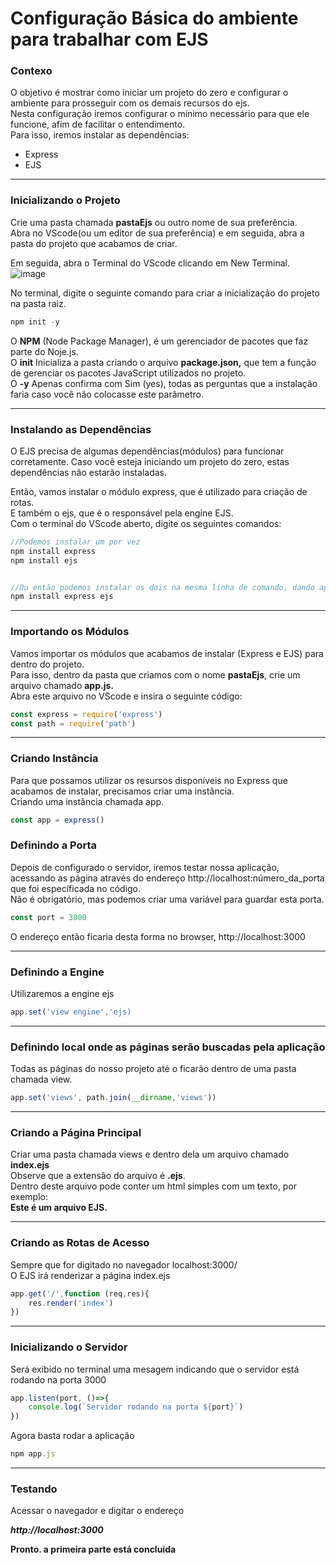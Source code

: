 # Configuração Básica do ambiente para trabalhar com EJS
### Contexo
O objetivo é mostrar como iniciar um projeto do zero e configurar o ambiente para prosseguir com os demais recursos do ejs.<br/>
Nesta configuração iremos configurar o mínimo necessário para que ele funcione, afim de facilitar o entendimento.<br/>
Para isso, iremos instalar as dependências:
- Express
- EJS
***

### Inicializando o Projeto
Crie uma pasta chamada **pastaEjs** ou outro nome de sua preferência.<br/>
Abra no VScode(ou um editor de sua preferência) e em seguida, abra a pasta do projeto que acabamos de criar.

Em seguida, abra o Terminal do VScode clicando em New Terminal.<br/>
![image](https://user-images.githubusercontent.com/34406468/143259248-c25d7dcc-4a0b-4bf6-a7e7-02be1482b4d5.png)<br/>

No terminal, digite o seguinte comando para criar a inicialização do projeto na pasta raiz.
```jsx
npm init -y
```
O **NPM**  (Node Package Manager), é um gerenciador de pacotes que faz parte do Noje.js.<br/>
O **init** Inicializa a pasta criando o arquivo **package.json,** que tem a função de gerenciar os  pacotes JavaScript utilizados no projeto.<br/>
O **-y**  Apenas confirma com Sim (yes), todas as perguntas que a instalação faria caso você não colocasse este parâmetro.
****
### Instalando as Dependências
O EJS precisa de algumas dependências(módulos) para funcionar corretamente.
Caso você esteja iniciando um projeto do zero, estas dependências não estarão instaladas. 

Então, vamos instalar o módulo express, que é utilizado para criação de rotas.<br/>
E também o ejs, que é o responsável pela engine EJS.<br/>
Com o terminal do VScode aberto, digite os seguintes comandos:

```jsx
//Podemos instalar um por vez
npm install express
npm install ejs


//Ou então podemos instalar os dois na mesma linha de comando, dando apenas um espaço entre os nomes das dependências.
npm install express ejs
```
****


### Importando os Módulos

Vamos importar os módulos que acabamos de instalar (Express e EJS) para dentro do projeto.<br/>
Para isso, dentro da pasta que criamos com o nome **pastaEjs**, crie um arquivo chamado **app.js.**<br/>
Abra este arquivo no VScode e insira o seguinte código:

```jsx
const express = require('express')
const path = require('path')
```
****

### Criando Instância
Para que possamos utilizar os resursos disponíveis no Express que acabamos de instalar, precisamos criar uma instância.<br/>
Criando uma instância chamada app.
```jsx
const app = express()
```

### Definindo a Porta
Depois de configurado o servidor, iremos testar nossa aplicação, acessando as página através do endereço http://localhost:número_da_porta que foi específicada no código.<br/>
Não é obrigatório, mas podemos criar uma variável para guardar esta porta.

```jsx
const port = 3000
```
O endereço então ficaria desta forma no browser, http://localhost:3000
****

### Definindo a Engine
Utilizaremos a engine ejs
```jsx
app.set('view engine','ejs)
```
****

### Definindo local onde as páginas serão buscadas pela aplicação
Todas as páginas do nosso projeto até o ficarão dentro de uma pasta chamada view.
```jsx
app.set('views', path.join(__dirname,'views'))
```
****

### Criando a Página Principal

Criar uma pasta chamada views e dentro dela um arquivo chamado **index.ejs**<br/>
Observe que a extensão do arquivo é **.ejs**.<br/>
Dentro deste arquivo pode conter um html simples com um texto, por exemplo:</br>
**Este é um arquivo EJS.**
****

### Criando as Rotas de Acesso
Sempre que for digitado no navegador localhost:3000/<br/>
O EJS irá renderizar a página index.ejs

```jsx
app.get('/',function (req,res){
	res.render('index')
})
```
****

### Inicializando o Servidor
Será exibido no terminal uma mesagem indicando que o servidor está rodando na porta 3000

```jsx
app.listen(port, ()=>{
	console.log(`Servidor rodando na porta ${port}`)
})
```


Agora basta rodar a aplicação

```jsx
npm app.js
```
****

### Testando
Acessar o navegador e digitar o endereço

***http://localhost:3000***

**Pronto. a primeira parte está concluída**
